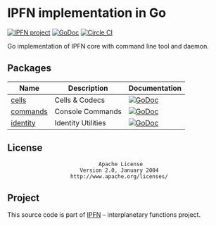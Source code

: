 # IPFN implementation in Go

[![IPFN project](https://img.shields.io/badge/project-IPFN-blue.svg?style=flat-square)](http://github.com/ipfn)
[![GoDoc](https://godoc.org/github.com/ipfn/ipfn/go?status.svg)](https://godoc.org/github.com/ipfn/ipfn/go)
[![Circle CI](https://img.shields.io/circleci/project/ipfn/go-ipfn.svg)](https://circleci.com/gh/ipfn/ipfn)

Go implementation of IPFN core with command line tool and daemon.

## Packages

| Name | Description   | Documentation |
|------|---------------|---------------|
| [cells](http://github.com/ipfn/ipfn) | Cells & Codecs | [![GoDoc](https://godoc.org/github.com/ipfn/go-ipfn-cell/cells?status.svg)](https://godoc.org/github.com/ipfn/go-ipfn-cell/cells) |
| [commands](http://github.com/ipfn/ipfn) | Console Commands | [![GoDoc](https://godoc.org/github.com/ipfn/go-ipfn/commands?status.svg)](https://godoc.org/github.com/ipfn/go-ipfn/commands) |
| [identity](http://github.com/ipfn/ipfn) | Identity Utilities | [![GoDoc](https://godoc.org/github.com/ipfn/go-ipfn/identity?status.svg)](https://godoc.org/github.com/ipfn/go-ipfn/identity) |

## License

                                 Apache License
                           Version 2.0, January 2004
                        http://www.apache.org/licenses/

## Project

This source code is part of [IPFN](https://github.com/ipfn) – interplanetary functions project.
